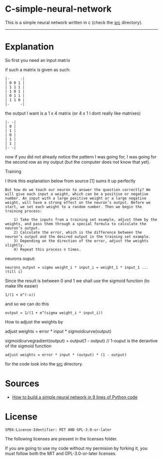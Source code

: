 # C-simple-neural-network

This is a simple neural network written in c (check the [src](./src/) directory).

<hr>

# Explanation

So first you need an input matrix

if such a matrix is given as such:

```console
|-     -|
| 0 0 1 |
| 1 1 1 |
| 1 0 1 |
| 0 1 1 |
| 1 1 0 |
|-     -|
```
the output I want is a 1 x 4 matrix (or 4 x 1 I dont really like matrixes)

```console
|- -|
| 0 |
| 1 |
| 0 |
| 1 |
| 1 |
|- -|
```
now if you did not already notice the pattern I was going for, I was going for the second row as my output (but the computer does not know that yet).

Training

I think this explanation below from source [1] sums it up perfectly

```console
But how do we teach our neuron to answer the question correctly? We will give each input a weight, which can be a positive or negative number. An input with a large positive weight or a large negative weight, will have a strong effect on the neuron’s output. Before we start, we set each weight to a random number. Then we begin the training process:

    1) Take the inputs from a training set example, adjust them by the weights, and pass them through a special formula to calculate the neuron’s output.
    2) Calculate the error, which is the difference between the neuron’s output and the desired output in the training set example.
    3) Depending on the direction of the error, adjust the weights slightly.
    4) Repeat this process n times.

```

neurons ouput:

```console
neurons_output = sigma weight_i * input_i = weight_1 * input_1 ...(till i)
```

Since the result is between 0 and 1 we shall use the sigmoid function (to make life easier)

```console
1/(1 + e^(-x))

```

and so we can do this

```console
output = 1/(1 + e^(sigma weight_i * input_i))
```

How to adjust the weights by

adjust weights = error * input * sigmoidcurve(output)

sigmoidcurvegradient(output) = output(1 - output) // 1-ouput is the deravtive of the sigmoid function

```console
adjust weights = error * input * (output) * (1 - output)
```

for the code look into the [src](./src/) directory.

# Sources

- [How to build a simple neural network in 9 lines of Python code](https://medium.com/technology-invention-and-more/how-to-build-a-simple-neural-network-in-9-lines-of-python-code-cc8f23647ca1)

# License

`SPDX-License-Identifier: MIT AND GPL-3.0-or-later`

The following licenses are present in the licenses folder.

If you are going to use my code without my permision by forking it, you must follow both the MIT and GPL-3.0-or-later licenses.
